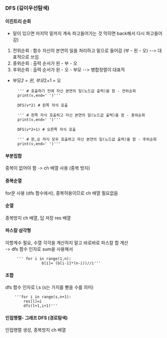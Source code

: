### DFS (깊이우선탐색)

#### 이진트리 순회
- 밑이 있으면 마지막 밑까지 계속 파고들어가는 것 막히면 back해서 다시 파고들어감)

1. 전위순회 : 함수 자신의 본연의 일을 처리하고 밑으로 들어감 (부 - 왼 - 오) --> 대표적으로 쓰임  
2. 중위순회 : 출력 순서가 왼 - 부 - 오  
3. 후위순회 : 출력 순서가 왼 - 오 - 부모 --> 병합정렬이 대표적  
* 부모*2 = 왼, 부모*2+1 = 오  

        ''' # 호출하기 전에 자신 본연의 일(노드값 출력)을 함 - 전위순회  
        print(v,end=' ')'''
  
        DFS(v*2) # 왼쪽 자식 호출
  
        ''' # 왼쪽 자식 호출하고 자신 본연의 일(노드값 출력)을 함 - 중위순회  
        print(v,end=' ')'''
   
        DFS(v*2+1) # 오른쪽 자식 호출
  
        ''' # 왼,오 자식 모두 호출하고 자신 본연의 일(노드값 출력)을 함 - 후위순회  
        print(v,end=' ')'''

#### 부분집합         
중복이 없어야 함 -> ch 배열 사용 (중복 방지)        

#### 중복순열        
for문 사용 (dfs 함수에서), 중복허용이므로 ch 배열 필요없음        

#### 순열        
중복방지 ch 배열, 답 저장 res 배열

#### 파스칼 삼각형        
이항계수 필요, 수열 각각을 계산하지 말고 바로바로 파스칼 합 계산  
-> dfs 함수 인자로 sum을 사용해서        

         ''' for i in range(1,n):
                    b[i]= (b[i-1]*(n-i))//i'''

#### 조합        
dfs 함수 인자로 l,s (s는 가지를 뻗을 수를 의미)        

        '''for i in range(s,n+1):
            res[l]=i
            dfs(l+1,i+1)'''

#### 인접행렬- 그래프 DFS (경로탐색)        
인접행렬 생성, 중복방지 ch 배열



  
